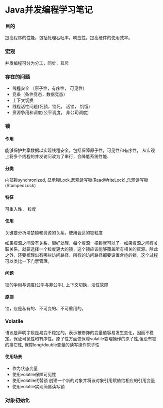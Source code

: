 # Java并发编程学习笔记

### 目的

提高程序的性能，包括处理吞吐率，响应性，提高硬件的使用效率。

### 宏观

并发编程可分为分工，同步，互斥

### 存在的问题

- 线程安全 （原子性，有序性， 可见性）
- 竞条（条件竞态，数据竞态）
- 上下文切换
- 线程活性问题(死锁，锁死， 活锁， 饥饿)
- 资源争用和调度(公平调度， 非公司调度)

### 锁

#### 作用

能够保护共享数据以实现线程安全，包括保障原子性，可见性和有序性， 从宏观上将多个线程的并发访问改为了串行，会降低系统性能. 

#### 分类

内部锁synchronized, 显示锁Lock,悲观读写锁(ReadWriteLock),乐观读写锁(StampedLock)

#### 特征

可重入性， 粒度

#### 使用

关键要分析清楚锁和资源的关系，使用合适的锁粒度

如果资源之间没有关系，很好处理，每个资源一把锁就可以了。如果资源之间有关联关系，就要选择一个粒度更大的锁，这个锁应该能够覆盖所有相关的资源。除此之外，还要梳理出有哪些访问路径，所有的访问路径都要设置合适的锁，这个过程可以类比一下门票管理。

#### 问题

锁的争用与调度(公平与非公平), 上下文切换，活性故障

#### 原则

锁，应是私有的、不可变的、不可重用的。

### Volatile

语议是声明字段是易变不稳定的。表示被修饰的变量值容易发生变化，因而不稳定。保证可见性和有序性。原子性方面仅保障volatile变理操作的原子性,但没有锁的排它性, 保障long/double变量的读写操作原子性

#### 使用场景

- 作为状态变量
- 使用volatile保障可见性
- 使用volatile代替锁  创建一个新的对象并将该对象引用赋值给相应的引用变量
- 使用volatile实现简易读写锁

### 对象初始化



